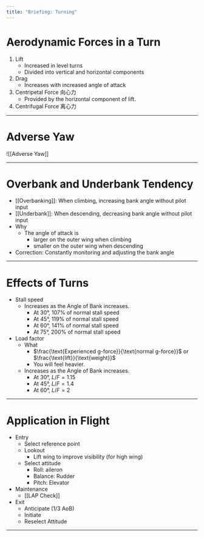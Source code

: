 ```yaml
---
title: "Briefing: Turning"
---
```


# Aerodynamic Forces in a Turn

1. Lift
	- Increased in level turns
	- Divided into vertical and horizontal components
2. Drag
	- Increases with increased angle of attack
3. Centripetal Force 向心力
	- Provided by the horizontal component of lift.
4. Centrifugal Force 离心力

---

# Adverse Yaw

![[Adverse Yaw]]

---

# Overbank and Underbank Tendency

- [[Overbanking]]: When climbing, increasing bank angle without pilot input
- [[Underbank]]: When descending, decreasing bank angle without pilot input
- Why
	- The angle of attack is
		- larger on the outer wing when climbing
		- smaller on the outer wing when descending
- Correction: Constantly monitoring and adjusting the bank angle

---

# Effects of Turns

- Stall speed
	- Increases as the Angle of Bank increases.
		- At $30°$, 107% of normal stall speed
		- At $45°$, 119% of normal stall speed
		- At $60°$, 141% of normal stall speed
		- At $75°$, 200% of normal stall speed
- Load factor
	- What
		- $\frac{\text{Experienced g-force}}{\text{normal g-force}}$ or $\frac{\text{lift}}{\text{weight}}$
		- You will feel heavier.
	- Increases as the Angle of Bank increases.
		- At $30°$, $L/F=1.15$
		- At $45°$, $L/F=1.4$
		- At $60°$, $L/F=2$


---

# Application in Flight

- Entry
	- Select reference point
	- Lookout
		- Lift wing to improve visibility (for high wing)
	- Select attitude
		- Roll: aileron
		- Balance: Rudder
		- Pitch: Elevator
- Maintenance
	- [[LAP Check]]
- Exit
	- Anticipate ($1/3$ AoB)
	- Initiate
	- Reselect Attitude
---
